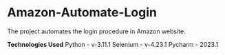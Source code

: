 # Amazon-Automate-Login

The project automates the login procedure in Amazon website. 

**Technologies Used**
Python - v-3.11.1
Selenium - v-4.23.1
Pycharm - 2023.1
